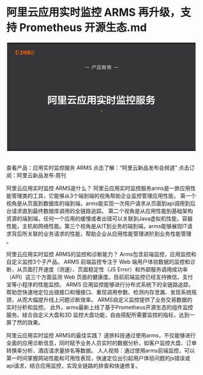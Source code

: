 # 阿里云应用实时监控 ARMS 再升级，支持 Prometheus 开源生态.md

<div style="text-align:center" align="center">
<img src="/images/阿里云应用实时监控 ARMS 再升级，支持 Prometheus 开源生态1.png" align="center" />
</div>
</br>

查看产品：应用实时监控服务 ARMS
点击了解：“阿里云新品发布会频道”
点击订阅：阿里云新品发布·周刊

阿里云应用实时监控 ARMS是什么？
阿里云应用实时监控服务arms是一款应用性能管理类的工具，它能够从3个端到端的视角帮助企业监控管理应用性能， 第一个视角是从页面到数据库的端到端，arms能实现一次用户请求从页面到api调用到后台请求直到最终数据库调用的全链路追踪。 第二个视角是从应用性能到基础架构资源的端到端，任何一个应用的缓慢或者出错可以关联到Java虚拟机性能，容器性能，主机和网络性能。第三个视角是从IT到业务的端到端，arms能够展现IT请求背后所关联的业务请求的性能，帮助企业从应用性能管理进阶到业务性能管理 。

阿里云应用实时监控 ARMS的监控和诊断能力？
Arms包含前端监控，应用监控和自定义监控3个子产品。
ARMS 前端监控专注于 Web 端用户体验数据的监控和诊断，从页面打开速度（测速）、页面稳定性（JS Error）和外部服务调用成功率（API）这三个方面监测 Web 页面的健康度。目前前端监控已经支持微信，支付宝等小程序的性能监控。
ARMS 应用监控能够进行分布式系统下的全链路追踪，帮助您快速地定位出错接口和慢接口、重现调用参数、检测内存泄漏、发现系统瓶颈，从而大幅提升线上问题诊断效率。
ARMS自定义监控提供了业务交易数据的实时分析和监控。
此外，arms最新上线了基于Prometheus开源生态的组件监控服务。结合自定义大盘和3D 监控大盘功能，自由搭配所需要监控的指标，达到一屏了然的效果。

阿里云应用实时监控 ARMS的最佳实践？
道旅科技通过使用arms，不仅能够进行全面的应用诊断信息，同时赋予业务人员实时的数据分析，如客户监控大盘、订单转换率分析、酒店请求量排名等数据。
人人视频：通过使用arms前端监控，可以第一时间掌握网站性能和可用性表现，快速定位出引起用户体验问题的js错误或api请求，结合应用监控，实现全链路的排查和快速修复。
